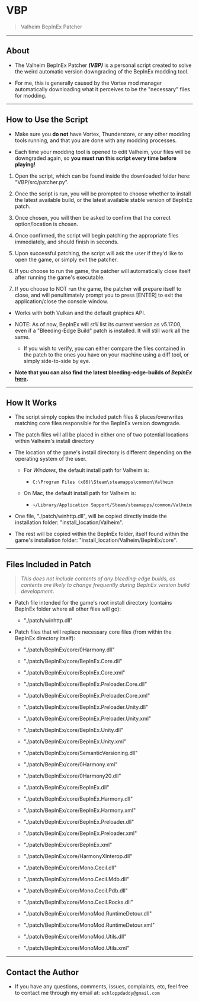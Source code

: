 # VBP

> Valheim BepInEx Patcher

---
## About

- The Valheim BepInEx Patcher _**(VBP)**_ is a personal script created to solve the weird automatic version downgrading of the BepInEx modding tool.

- For me, this is generally caused by the Vortex mod manager automatically downloading what it perceives to be the "necessary" files for modding.

---

## How to Use the Script

- Make sure you **do not** have Vortex, Thunderstore, or any other modding tools running, and that you are done with any modding processes.

- Each time your modding tool is opened to edit Valheim, your files will be downgraded again, so **you must run this script every time before playing!**

1. Open the script, which can be found inside the downloaded folder here: "VBP/src/patcher.py".

2. Once the script is run, you will be prompted to choose whether to install the latest available build, or the latest available stable version of BepInEx patch.

3. Once chosen, you will then be asked to confirm that the correct option/location is chosen.

4. Once confirmed, the script will begin patching the appropriate files immediately, and should finish in seconds.

5. Upon successful patching, the script will ask the user if they'd like to open the game, or simply exit the patcher.

6. If you choose to run the game, the patcher will automatically close itself after running the game's executable.

7. If you choose to NOT run the game, the patcher will prepare itself to close, and will penultimately prompt you to press [ENTER] to exit the application/close the console window.

- Works with both Vulkan and the default graphics API.

- NOTE: As of now, BepInEx will _still_ list its current version as v5.17.00, even if a "Bleeding-Edge Build" patch is installed. It will still work all the same.

  - If you wish to verify, you can either compare the files contained in the patch to the ones you have on your machine using a diff tool, or simply side-to-side by eye.

- **Note that you can also find the latest bleeding-edge-builds of _BepInEx_ [here](https://builds.bepis.io/projects/bepinex_be).**

---

## How It Works

- The script simply copies the included patch files & places/overwrites matching core files responsible for the BepInEx version downgrade.

- The patch files will all be placed in either one of two potential locations within Valheim's install directory

- The location of the game's install directory is different depending on the operating system of the user.

  - For _Windows_, the default install path for Valheim is:

    - `C:\Program Files (x86)\Steam\steamapps\common\Valheim`

  - On Mac, the default install path for Valheim is:
    - `~/Library/Application Support/Steam/steamapps/common/Valheim`

- One file, "./patch/winhttp.dll", will be copied directly inside the installation folder: "install_location/Valheim".

- The rest will be copied within the BepInEx folder, itself found within the game's installation folder: "install_location/Valheim/BepInEx/core".

---

## Files Included in Patch

> _This does not include contents of any bleeding-edge builds, as contents are likely to change frequently during BepInEx version build development_.

- Patch file intended for the game's root install directory (contains BepInEx folder where all other files will go):

  - "./patch/winhttp.dll"

- Patch files that will replace necessary core files (from within the BepInEx directory itself):

  - "./patch/BepInEx/core/0Harmony.dll"

  - "./patch/BepInEx/core/BepInEx.Core.dll"

  - "./patch/BepInEx/core/BepInEx.Core.xml"

  - "./patch/BepInEx/core/BepInEx.Preloader.Core.dll"

  - "./patch/BepInEx/core/BepInEx.Preloader.Core.xml"

  - "./patch/BepInEx/core/BepInEx.Preloader.Unity.dll"

  - "./patch/BepInEx/core/BepInEx.Preloader.Unity.xml"

  - "./patch/BepInEx/core/BepInEx.Unity.dll"

  - "./patch/BepInEx/core/BepInEx.Unity.xml"

  - "./patch/BepInEx/core/SemanticVersioning.dll"

  - "./patch/BepInEx/core/0Harmony.xml"

  - "./patch/BepInEx/core/0Harmony20.dll"

  - "./patch/BepInEx/core/BepInEx.dll"

  - "./patch/BepInEx/core/BepInEx.Harmony.dll"

  - "./patch/BepInEx/core/BepInEx.Harmony.xml"

  - "./patch/BepInEx/core/BepInEx.Preloader.dll"

  - "./patch/BepInEx/core/BepInEx.Preloader.xml"

  - "./patch/BepInEx/core/BepInEx.xml"

  - "./patch/BepInEx/core/HarmonyXInterop.dll"

  - "./patch/BepInEx/core/Mono.Cecil.dll"

  - "./patch/BepInEx/core/Mono.Cecil.Mdb.dll"

  - "./patch/BepInEx/core/Mono.Cecil.Pdb.dll"

  - "./patch/BepInEx/core/Mono.Cecil.Rocks.dll"

  - "./patch/BepInEx/core/MonoMod.RuntimeDetour.dll"

  - "./patch/BepInEx/core/MonoMod.RuntimeDetour.xml"

  - "./patch/BepInEx/core/MonoMod.Utils.dll"

  - "./patch/BepInEx/core/MonoMod.Utils.xml"

---

## Contact the Author

- If you have any questions, comments, issues, complaints, etc, feel free to contact me through my email at: `schloppdaddy@gmail.com`
